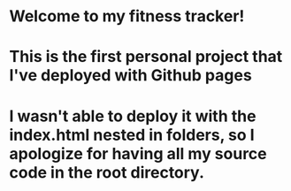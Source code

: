 # Welcome to my fitness tracker!
# This is the first personal project that I've deployed with Github pages
# I wasn't able to deploy it with the index.html nested in folders, so I apologize for having all my source code in the root directory.
